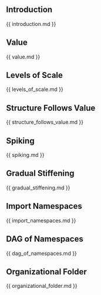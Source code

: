 ## Introduction

{{ introduction.md }}

## Value

{{ value.md }}

## Levels of Scale

{{ levels_of_scale.md }}

## Structure Follows Value

{{ structure_follows_value.md }}

## Spiking

{{ spiking.md }}

## Gradual Stiffening

{{ gradual_stiffening.md }}

## Import Namespaces

{{ import_namespaces.md }}

## DAG of Namespaces

{{ dag_of_namespaces.md }}

## Organizational Folder

{{ organizational_folder.md }}